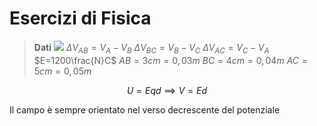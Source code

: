 # Esercizi di Fisica


> **Dati**
> ![](https://i.imgur.com/LtspkUP.jpg)
> $\Delta V _{AB}=V_A-V_B$
> $\Delta V_{BC}=V_B-V_C$
> $\Delta V_{AC}=V_C-V_A$
> $E=1200\frac{N}C$
> $AB=3cm=0,03m$
> $BC=4cm=0,04m$
> $AC=5cm=0,05m$


$$
U=Eqd\implies V=Ed
$$

Il campo è sempre orientato nel verso decrescente del potenziale
<!--stackedit_data:
eyJoaXN0b3J5IjpbNzM4NDM4MzYzLC0xMzk0ODYwNzYzXX0=
-->